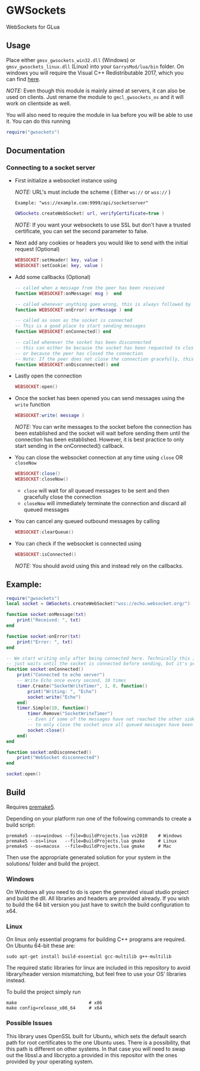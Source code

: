 # GWSockets

WebSockets for GLua

## Usage

Place either `gmsv_gwsockets_win32.dll` (Windows) or `gmsv_gwsockets_linux.dll` (Linux) into your `GarrysMod/lua/bin` folder. On windows you will require the Visual C++ Redistributable 2017, which you can find [here](https://support.microsoft.com/help/2977003/the-latest-supported-visual-c-downloads).

*NOTE:* Even though this module is mainly aimed at servers, it can also be used on clients. Just rename the module to `gmcl_gwsockets_os` and it will work on clientside as well.

You will also need to require the module in lua before you will be able to use it. You can do this running 

```LUA 
require("gwsockets")
```

## Documentation

### Connecting to a socket server

* First initialize a websocket instance using

  *NOTE:* URL's must include the scheme ( Either `ws://` or `wss://` )

  `Example: "wss://example.com:9999/api/socketserver"`

  ```LUA
  GWSockets.createWebSocket( url, verifyCertificate=true )
  ```

  *NOTE:* If you want your websockets to use SSL but don't have a trusted certificate, you can set the second parameter to false.

* Next add any cookies or headers you would like to send with the initial request (Optional)

  ```LUA
  WEBSOCKET:setHeader( key, value )
  WEBSOCKET:setCookie( key, value )
  ```
  
* Add some callbacks (Optional)

  ```LUA
  -- called when a message from the peer has been received
  function WEBSOCKET:onMessage( msg )  end 
  
  -- called whenever anything goes wrong, this is always followed by a call to onDisconnected
  function WEBSOCKET:onError( errMessage ) end 
  
  -- called as soon as the socket is connected
  -- This is a good place to start sending messages
  function WEBSOCKET:onConnected() end 
  
  -- called whenever the socket has been disconnected
  -- this can either be because the socket has been requested to closed (either through user or error)
  -- or because the peer has closed the connection
  -- Note: If the peer does not close the connection gracefully, this might not be called until a write is attempted.
  function WEBSOCKET:onDisconnected() end 
  ```
  
* Lastly open the connection

  ```LUA
  WEBSOCKET:open()
  ```
  
* Once the socket has been opened you can send messages using the `write` function

  ```LUA
  WEBSOCKET:write( message )
  ```

  *NOTE:* You can write messages to the socket before the connection has been established and the socket
  will wait before sending them until the connection has been established. However, it is best practice
  to only start sending in the onConnected() callback.

* You can close the websocket connection at any time using `close` OR `closeNow`

  ```LUA
  WEBSOCKET:close()
  WEBSOCKET:closeNow()
  ```

  * `close` will wait for all queued messages to be sent and then gracefully close the connection
  * `closeNow` will immediately terminate the connection and discard all queued messages
  
* You can cancel any queued outbound messages by calling

  ```LUA
  WEBSOCKET:clearQueue()
  ```

* You can check if the websocket is connected using

  ```LUA
  WEBSOCKET:isConnected()
  ```

  *NOTE:* You should avoid using this and instead rely on the callbacks.

## Example:

```LUA
require("gwsockets")
local socket = GWSockets.createWebSocket("wss://echo.websocket.org/")

function socket:onMessage(txt)
    print("Received: ", txt)
end

function socket:onError(txt)
    print("Error: ", txt)
end

-- We start writing only after being connected here. Technically this is not required as this library
-- just waits until the socket is connected before sending, but it's probably good practice
function socket:onConnected()
    print("Connected to echo server")
    -- Write Echo once every second, 10 times
    timer.Create("SocketWriteTimer", 1, 0, function()
        print("Writing: ", "Echo")
        socket:write("Echo")
    end)
    timer.Simple(10, function()
        timer.Remove("SocketWriteTimer")
        -- Even if some of the messages have not reached the other side yet, this type of close makes sure
        -- to only close the socket once all queued messages have been received by the peer.
        socket:close()
    end)
end

function socket:onDisconnected()
    print("WebSocket disconnected")
end

socket:open()
```

## Build

Requires [premake5](https://premake.github.io/download.html#v5).

Depending on your platform run one of the following commands to create a build script:
```console
premake5 --os=windows --file=BuildProjects.lua vs2010    # Windows
premake5 --os=linux   --file=BuildProjects.lua gmake     # Linux
premake5 --os=macosx  --file=BuildProjects.lua gmake     # Mac
```
Then use the appropriate generated solution for your system in the solutions/ folder and build the project.

### Windows

On Windows all you need to do is open the generated visual studio project and build the dll. All libraries and headers are provided already. If you wish to build the 64 bit version you just have to switch the build configuration to x64.

### Linux

On linux only essential programs for building C++ programs are required. On Ubuntu 64-bit these are:

```console
sudo apt-get install build-essential gcc-multilib g++-multilib
```

The required static libraries for linux are included in this repository to avoid library/header version mismatching, but feel free to use your OS' libraries instead.

To build the project simply run
```console
make                           # x86
make config=release_x86_64     # x64
```

### Possible Issues

This library uses OpenSSL built for Ubuntu, which sets the default search path for
root certificates to the one Ubuntu uses. There is a possibility, that this path
is different on other systems. In that case you will need to swap out the libssl.a
and libcrypto.a provided in this repositor with the ones provided by your
operating system.
